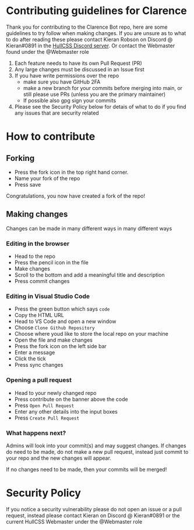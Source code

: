 # Contributing guidelines for Clarence
Thank you for contributing to the Clarence Bot repo, here are some guidelines to try follow when making changes. If you are unsure as to what to do after reading these please contact Kieran Robson on Discord @ Kieran#0891 in the [HullCSS Discord server](https://discord.gg/skEu7mutK6). Or contact the Webmaster found under the @Webmaster role
1. Each feature needs to have its own Pull Request (PR)
2. Any large changes must be discussed in an Issue first
3. If you have write permissions over the repo 
	- make sure you have GitHub 2FA
	- make a new branch for your commits before merging into main, or still please use PRs (unless you are the primary maintainer)
	- If possible also gpg sign your commits
4. Please see the Security Policy below for detais of what to do if you find any issues that are security related  

# How to contribute

## Forking
* Press the fork icon in the top right hand corner.
* Name your fork of the repo 
* Press save

Congratulations, you now have created a fork of the repo!

## Making changes
Changes can be made in many different ways in many different ways
### Editing in the browser
 * Head to the repo
 * Press the pencil icon in the file
 * Make changes
 * Scroll to the bottom and add a meaningful title and description
 * Press commit changes

### Editing in Visual Studio Code
* Press the green button which says `code`
* Copy the HTML URL
* Head to VS Code and open a new window
* Choose `Clone Github Repository`
* Choose where youd like to store the local repo on your machine
* Open the file and make changes
* Press the fork icon on the left side bar
* Enter a message
* Click the tick
* Press sync changes

### Opening a pull request 
* Head to your newly changed repo
* Press contribute on the banner above the code
* Press `Open Pull Request`
* Enter any other details into the input boxes
* Press `Create Pull Request`

### What happens next?
Admins will look into your commit(s) and may suggest changes. If changes do need to be made, do not make a new pull request, instead just commit to your repo and the new changes will appear.

If no changes need to be made, then your commits will be merged!

# Security Policy

If you notice a security vulnerability please do not open an issue or a pull request, instead please contact Kieran on Discord @ Kieran#0891 or the current HullCSS Webmaster under the @Webmaster role  

